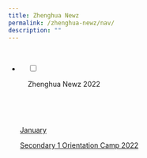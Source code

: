 ```yaml
---
title: Zhenghua Newz
permalink: /zhenghua-newz/nav/
description: ""
---
```

<ul class="jekyllcodex_accordion">

  <li>

    <input type="checkbox" id="accordion1">

    <label for="accordion1">Zhenghua Newz 2022</label>

    <div>

      <p><u>January</u></p>
			<p><a href="[https://moe-zhenghuasec-staging.netlify.app/)">Secondary 1 Orientation Camp 2022</a> </p>
    </div>	
	</li>
</ul>